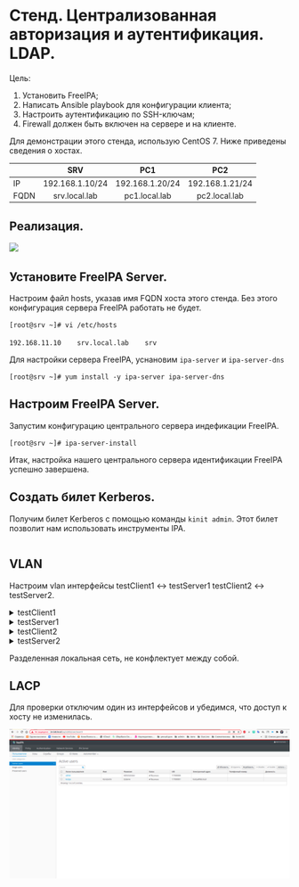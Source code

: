 Стенд. Централизованная авторизация и аутентификация. LDAP.
===========================================================

Цель:

1. Установить FreeIPA;
2. Написать Ansible playbook для конфигурации клиента;
3. Настроить аутентификацию по SSH-ключам; 
4. Firewall должен быть включен на сервере и на клиенте.

Для демонстрации этого стенда, использую CentOS 7. Ниже приведены сведения о хостах.


|             |        SRV        |        PC1        |        PC2        |
|-------------|:-----------------:|:-----------------:|:-----------------:|
| IP          | 192.168.1.10/24   | 192.168.1.20/24   | 192.168.1.21/24   |
| FQDN        | srv.local.lab     | pc1.local.lab     | pc2.local.lab     |


Реализация.
-----------
![](topology.jpeg)

Установите FreeIPA Server.
--------------------------

Настроим файл hosts, указав имя FQDN хоста этого стенда. Без этого конфигурация сервера FreeIPA работать не будет.

```
[root@srv ~]# vi /etc/hosts

192.168.11.10    srv.local.lab    srv
```

Для настройки сервера FreeIPA, уснановим `ipa-server` и `ipa-server-dns`
```
[root@srv ~]# yum install -y ipa-server ipa-server-dns
```

Настроим FreeIPA Server.
------------------------

Запустим конфигурацию центрального сервера индефикации FreeIPA.

```
[root@srv ~]# ipa-server-install
```

Итак, настройка нашего центрального сервера идентификации FreeIPA успешно завершена.

Создать билет Kerberos.
-----------------------

Получим билет Kerberos с помощью команды `kinit admin`. Этот билет позволит нам использовать инструменты IPA.

```

```





VLAN
----

Настроим vlan интерфейсы testClient1 <-> testServer1 testClient2 <-> testServer2.

<details>
  <summary>testClient1</summary>

```
[root@testClient1 ~]# cat /etc/sysconfig/network-scripts/ifcfg-vlan10

ONBOOT=yes
TYPE=Vlan
VLAN=yes
VLAN_NAME_TYPE=VLAN_PLUS_VID_NO_PAD
DEVICE=vlan10
PHYSDEV=eth1
VLAN_ID=10
BOOTPROTO=static
IPADDR=10.10.10.254
NETMASK=255.255.255.0
```
</details>

<details>
  <summary>testServer1</summary>

```
[root@testServer1 ~]# cat /etc/sysconfig/network-scripts/ifcfg-vlan10

ONBOOT=yes
TYPE=Vlan
VLAN=yes
VLAN_NAME_TYPE=VLAN_PLUS_VID_NO_PAD
DEVICE=vlan10
PHYSDEV=eth1
VLAN_ID=10
BOOTPROTO=static
IPADDR=10.10.10.1
NETMASK=255.255.255.0

```
</details>

<details>
  <summary>testClient2</summary>

```
[root@testClient2 ~]# cat /etc/sysconfig/network-scripts/ifcfg-vlan20 

ONBOOT=yes
TYPE=Vlan
VLAN=yes
VLAN_NAME_TYPE=VLAN_PLUS_VID_NO_PAD
DEVICE=vlan20
PHYSDEV=eth1
VLAN_ID=20
BOOTPROTO=static
IPADDR=10.10.10.254
NETMASK=255.255.255.0
```
</details>

<details>
  <summary>testServer2</summary>

```
[root@testServer2 ~]# cat /etc/sysconfig/network-scripts/ifcfg-vlan20

ONBOOT=yes
TYPE=Vlan
VLAN=yes
VLAN_NAME_TYPE=VLAN_PLUS_VID_NO_PAD
DEVICE=vlan20
PHYSDEV=eth1
VLAN_ID=20
BOOTPROTO=static
IPADDR=10.10.10.1
NETMASK=255.255.255.0
```
</details>

Разделенная локальная сеть, не конфлектует между собой.

LACP
----

Для проверки отключим один из интерфейсов и убедимся, что доступ к хосту не изменилась.

![](1.jpg)

